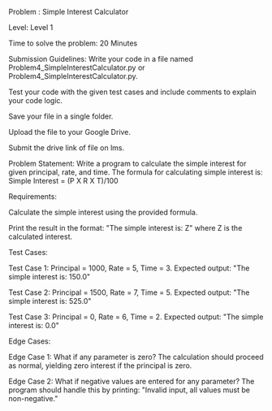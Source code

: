 Problem : Simple Interest Calculator

Level: Level 1

Time to solve the problem: 20 Minutes

Submission Guidelines: Write your code in a file named Problem4_SimpleInterestCalculator.py or Problem4_SimpleInterestCalculator.py.

Test your code with the given test cases and include comments to explain your code logic.

Save your file in a single folder.

Upload the file to your Google Drive.

Submit the drive link of file on lms.

Problem Statement: Write a program to calculate the simple interest for given principal, rate, and time. The formula for calculating simple interest is: Simple Interest = (P X R X T)/100

Requirements:

Calculate the simple interest using the provided formula.

Print the result in the format: "The simple interest is: Z" where Z is the calculated interest.

Test Cases:

Test Case 1: Principal = 1000, Rate = 5, Time = 3. Expected output: "The simple interest is: 150.0"

Test Case 2: Principal = 1500, Rate = 7, Time = 5. Expected output: "The simple interest is: 525.0"

Test Case 3: Principal = 0, Rate = 6, Time = 2. Expected output: "The simple interest is: 0.0"

Edge Cases:

Edge Case 1: What if any parameter is zero? The calculation should proceed as normal, yielding zero interest if the principal is zero.

Edge Case 2: What if negative values are entered for any parameter? The program should handle this by printing: "Invalid input, all values must be non-negative."